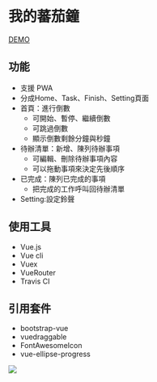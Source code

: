 # 我的蕃茄鐘
[DEMO](https://renee112311.github.io/pom2/)

## 功能
* 支援 PWA
* 分成Home、Task、Finish、Setting頁面
* 首頁：進行倒數
  * 可開始、暫停、繼續倒數
  * 可跳過倒數
  * 顯示倒數剩餘分鐘與秒鐘
* 待辦清單：新增、陳列待辦事項
  * 可編輯、刪除待辦事項內容
  * 可以拖動事項來決定先後順序
* 已完成：陳列已完成的事項
  * 把完成的工作呼叫回待辦清單
* Setting:設定鈴聲

## 使用工具
* Vue.js
* Vue cli
* Vuex
* VueRouter
* Travis CI

## 引用套件
* bootstrap-vue
* vuedraggable
* FontAwesomeIcon
* vue-ellipse-progress

![](https://i.imgur.com/ulSGfDr.png)
